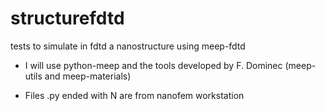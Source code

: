 # structurefdtd
tests to simulate in fdtd a nanostructure using meep-fdtd

* I will use python-meep and the tools developed by F. Dominec (meep-utils and meep-materials)

* Files .py ended with N are from nanofem workstation
